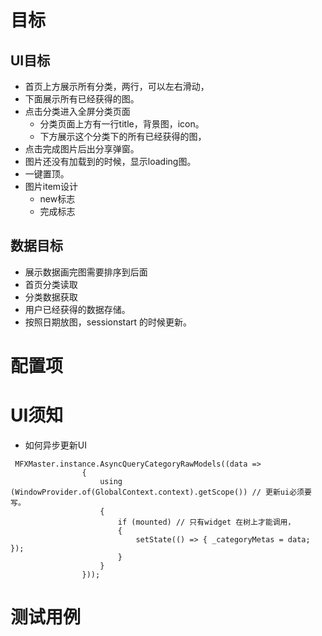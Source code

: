 # 目标

## UI目标
* 首页上方展示所有分类，两行，可以左右滑动， 
* 下面展示所有已经获得的图。
* 点击分类进入全屏分类页面
  * 分类页面上方有一行title，背景图，icon。
  * 下方展示这个分类下的所有已经获得的图，
* 点击完成图片后出分享弹窗。
*  图片还没有加载到的时候，显示loading图。
* 一键置顶。
* 图片item设计
  * new标志
  * 完成标志 
## 数据目标
* 展示数据画完图需要排序到后面
* 首页分类读取
* 分类数据获取
* 用户已经获得的数据存储。
* 按照日期放图，sessionstart 的时候更新。


# 配置项

# UI须知

* 如何异步更新UI
```
 MFXMaster.instance.AsyncQueryCategoryRawModels((data =>
                {
                    using (WindowProvider.of(GlobalContext.context).getScope()) // 更新ui必须要写。
                    {
                        if (mounted) // 只有widget 在树上才能调用，
                        {
                            setState(() => { _categoryMetas = data; });
                        }
                    }
                }));
```


# 测试用例